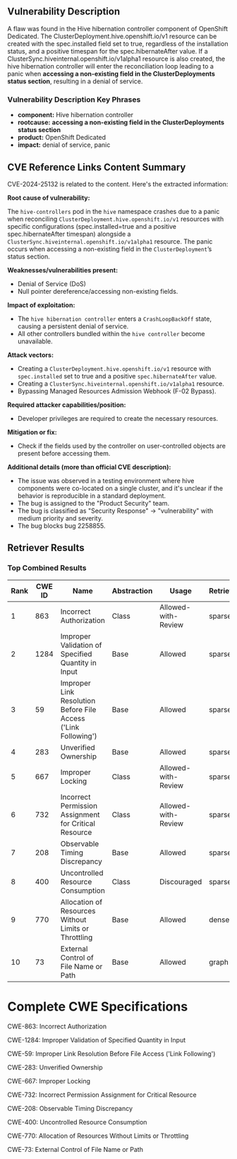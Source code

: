 ## Vulnerability Description
A flaw was found in the Hive hibernation controller component of OpenShift Dedicated. The ClusterDeployment.hive.openshift.io/v1 resource can be created with the spec.installed field set to true, regardless of the installation status, and a positive timespan for the spec.hibernateAfter value. If a ClusterSync.hiveinternal.openshift.io/v1alpha1 resource is also created, the hive hibernation controller will enter the reconciliation loop leading to a panic when **accessing a non-existing field in the ClusterDeployments status section**, resulting in a denial of service.

### Vulnerability Description Key Phrases
- **component:** Hive hibernation controller
- **rootcause:** **accessing a non-existing field in the ClusterDeployments status section**
- **product:** OpenShift Dedicated
- **impact:** denial of service, panic

## CVE Reference Links Content Summary
CVE-2024-25132 is related to the content. Here's the extracted information:

**Root cause of vulnerability:**

The `hive-controllers` pod in the `hive` namespace crashes due to a panic when reconciling `ClusterDeployment.hive.openshift.io/v1` resources with specific configurations (spec.installed=true and a positive spec.hibernateAfter timespan) alongside a `ClusterSync.hiveinternal.openshift.io/v1alpha1` resource. The panic occurs when accessing a non-existing field in the `ClusterDeployment`’s status section.

**Weaknesses/vulnerabilities present:**

*   Denial of Service (DoS)
*   Null pointer dereference/accessing non-existing fields.

**Impact of exploitation:**

*   The `hive hibernation controller` enters a `CrashLoopBackOff` state, causing a persistent denial of service.
*   All other controllers bundled within the `hive controller` become unavailable.

**Attack vectors:**

*   Creating a `ClusterDeployment.hive.openshift.io/v1` resource with `spec.installed` set to true and a positive `spec.hibernateAfter` value.
*   Creating a `ClusterSync.hiveinternal.openshift.io/v1alpha1` resource.
*   Bypassing Managed Resources Admission Webhook (F-02 Bypass).

**Required attacker capabilities/position:**

*   Developer privileges are required to create the necessary resources.

**Mitigation or fix:**

*   Check if the fields used by the controller on user-controlled objects are present before accessing them.

**Additional details (more than official CVE description):**

*   The issue was observed in a testing environment where hive components were co-located on a single cluster, and it's unclear if the behavior is reproducible in a standard deployment.
*   The bug is assigned to the "Product Security" team.
*   The bug is classified as "Security Response" -> "vulnerability" with medium priority and severity.
*   The bug blocks bug 2258855.

## Retriever Results

### Top Combined Results

| Rank | CWE ID | Name | Abstraction | Usage  | Retrievers | Individual Scores |
|------|--------|------|-------------|-------|------------|-------------------|
| 1 | 863 | Incorrect Authorization | Class | Allowed-with-Review | sparse | 0.491 |
| 2 | 1284 | Improper Validation of Specified Quantity in Input | Base | Allowed | sparse | 0.487 |
| 3 | 59 | Improper Link Resolution Before File Access ('Link Following') | Base | Allowed | sparse | 0.479 |
| 4 | 283 | Unverified Ownership | Base | Allowed | sparse | 0.474 |
| 5 | 667 | Improper Locking | Class | Allowed-with-Review | sparse | 0.473 |
| 6 | 732 | Incorrect Permission Assignment for Critical Resource | Class | Allowed-with-Review | sparse | 0.471 |
| 7 | 208 | Observable Timing Discrepancy | Base | Allowed | sparse | 0.470 |
| 8 | 400 | Uncontrolled Resource Consumption | Class | Discouraged | sparse | 0.467 |
| 9 | 770 | Allocation of Resources Without Limits or Throttling | Base | Allowed | dense | 0.451 |
| 10 | 73 | External Control of File Name or Path | Base | Allowed | graph | 0.002 |



# Complete CWE Specifications

CWE-863: Incorrect Authorization

CWE-1284: Improper Validation of Specified Quantity in Input

CWE-59: Improper Link Resolution Before File Access ('Link Following')

CWE-283: Unverified Ownership

CWE-667: Improper Locking

CWE-732: Incorrect Permission Assignment for Critical Resource

CWE-208: Observable Timing Discrepancy

CWE-400: Uncontrolled Resource Consumption

CWE-770: Allocation of Resources Without Limits or Throttling

CWE-73: External Control of File Name or Path